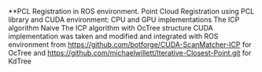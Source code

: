 **PCL Registration in ROS environment.
Point Cloud Registration using PCL library and CUDA environment: CPU and GPU implementations 
The ICP algorithm Naive 
The ICP algorithm with OcTree structure 
CUDA implementation was taken and modified and integrated with ROS environment from https://github.com/botforge/CUDA-ScanMatcher-ICP for OcTree and 
https://github.com/michaelwillett/Iterative-Closest-Point.git for KdTree

